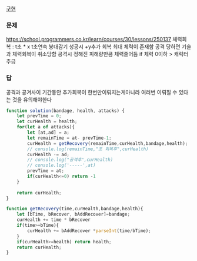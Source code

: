 [구현](../theory/구현.md)
### 문제
https://school.programmers.co.kr/learn/courses/30/lessons/250137
체력회복 : t초 * x
t초연속 붕대감기 성공시 +y추가 회복
최대 체력이 존재함
공격 당하면 기술과 체력회복이 취소당함
공격시 정해진 피해량만큼 체력줄어듬
if 체력 0이하 >  캐릭터주금
### 답
공격과 공겨사이 기간동안  추가회복이 한번만이뤄지는게아니라 여러번 이뤄질 수 있다는 것을 유의해야한다
```js
function solution(bandage, health, attacks) {
    let prevTime = 0;
    let curHealth = health;
    for(let a of attacks){
        let [at,ad] = a;
        let remainTime = at- prevTime-1;
        curHealth = getRecovery(remainTime,curHealth,bandage,health);
        // console.log(remainTime,"초 회복후",curHealth)
        curHealth -= ad;
        // console.log("공격후",curHealth)
        // console.log('-----',at)
        prevTime = at;
        if(curHealth<=0) return -1
    }
    
    return curHealth;
}

function getRecovery(time,curHealth,bandage,health){
    let [bTime, bRecover, bAddRecover]=bandage;
    curHealth += time * bRecover
    if(time>=bTime){
        curHealth += bAddRecover *parseInt(time/bTime);
    }
    if(curHealth>=health) return health;
    return curHealth;
}
```
